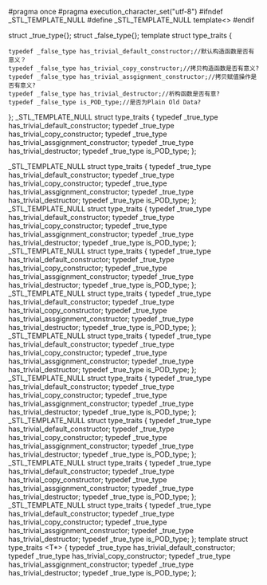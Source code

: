#pragma once
#pragma execution_character_set("utf-8")
#ifndef _STL_TEMPLATE_NULL
#define _STL_TEMPLATE_NULL template<>
#endif

struct _true_type{};
struct _false_type{};
template<typename T>
struct type_traits
{
	
	typedef _false_type has_trivial_default_constructor;//默认构造函数是否有意义？
	typedef _false_type has_trivial_copy_constructor;//拷贝构造函数是否有意义?
	typedef _false_type has_trivial_assgignment_constructor;//拷贝赋值操作是否有意义?
	typedef _false_type has_trivial_destructor;//析构函数是否有意?
	typedef _false_type is_POD_type;//是否为Plain Old Data?
};
_STL_TEMPLATE_NULL
struct type_traits <char>
{
	typedef _true_type has_trivial_default_constructor;
	typedef _true_type has_trivial_copy_constructor;
	typedef _true_type has_trivial_assgignment_constructor;
	typedef _true_type has_trivial_destructor;
	typedef _true_type is_POD_type;
};

_STL_TEMPLATE_NULL
struct type_traits <unsigned char>
{
	typedef _true_type has_trivial_default_constructor;
	typedef _true_type has_trivial_copy_constructor;
	typedef _true_type has_trivial_assgignment_constructor;
	typedef _true_type has_trivial_destructor;
	typedef _true_type is_POD_type;
};
_STL_TEMPLATE_NULL
struct type_traits <short>
{
	typedef _true_type has_trivial_default_constructor;
	typedef _true_type has_trivial_copy_constructor;
	typedef _true_type has_trivial_assgignment_constructor;
	typedef _true_type has_trivial_destructor;
	typedef _true_type is_POD_type;
};
_STL_TEMPLATE_NULL
struct type_traits <unsigned short>
{
	typedef _true_type has_trivial_default_constructor;
	typedef _true_type has_trivial_copy_constructor;
	typedef _true_type has_trivial_assgignment_constructor;
	typedef _true_type has_trivial_destructor;
	typedef _true_type is_POD_type;
};
_STL_TEMPLATE_NULL
struct type_traits <int>
{
	typedef _true_type has_trivial_default_constructor;
	typedef _true_type has_trivial_copy_constructor;
	typedef _true_type has_trivial_assgignment_constructor;
	typedef _true_type has_trivial_destructor;
	typedef _true_type is_POD_type;
};
_STL_TEMPLATE_NULL
struct type_traits <unsigned int>
{
	typedef _true_type has_trivial_default_constructor;
	typedef _true_type has_trivial_copy_constructor;
	typedef _true_type has_trivial_assgignment_constructor;
	typedef _true_type has_trivial_destructor;
	typedef _true_type is_POD_type;
};
_STL_TEMPLATE_NULL
struct type_traits <long>
{
	typedef _true_type has_trivial_default_constructor;
	typedef _true_type has_trivial_copy_constructor;
	typedef _true_type has_trivial_assgignment_constructor;
	typedef _true_type has_trivial_destructor;
	typedef _true_type is_POD_type;
};
_STL_TEMPLATE_NULL
struct type_traits <float>
{
	typedef _true_type has_trivial_default_constructor;
	typedef _true_type has_trivial_copy_constructor;
	typedef _true_type has_trivial_assgignment_constructor;
	typedef _true_type has_trivial_destructor;
	typedef _true_type is_POD_type;
};
_STL_TEMPLATE_NULL
struct type_traits <double>
{
	typedef _true_type has_trivial_default_constructor;
	typedef _true_type has_trivial_copy_constructor;
	typedef _true_type has_trivial_assgignment_constructor;
	typedef _true_type has_trivial_destructor;
	typedef _true_type is_POD_type;
};
_STL_TEMPLATE_NULL
struct type_traits <long double>
{
	typedef _true_type has_trivial_default_constructor;
	typedef _true_type has_trivial_copy_constructor;
	typedef _true_type has_trivial_assgignment_constructor;
	typedef _true_type has_trivial_destructor;
	typedef _true_type is_POD_type;
};
template<typename T>
struct type_traits <T*>
{
	typedef _true_type has_trivial_default_constructor;
	typedef _true_type has_trivial_copy_constructor;
	typedef _true_type has_trivial_assgignment_constructor;
	typedef _true_type has_trivial_destructor;
	typedef _true_type is_POD_type;
};
